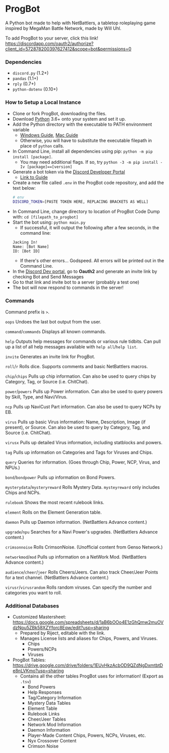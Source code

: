 # ProgBot
A Python bot made to help with NetBattlers, a tabletop roleplaying game inspired by MegaMan Battle Network, made by Will Uhl.

To add ProgBot to your server, click this link! https://discordapp.com/oauth2/authorize?client_id=572878200397627412&scope=bot&permissions=0

### Dependencies
- `discord.py` (1.2+)
- `pandas` (1.1+)
- `rply` (0.7+)
- `python-dotenv` (0.10+)

### How to Setup a Local Instance
- Clone or fork ProgBot, downloading the files.
- Download [Python](https://www.python.org/downloads/) 3.6+ onto your system and set it up.
- Add the Python directory with the executable to PATH environment variable
   - [Windows Guide](https://www.educative.io/edpresso/how-to-add-python-to-path-variable-in-windows), [Mac Guide](https://www.educative.io/edpresso/how-to-add-python-to-the-path-variable-in-mac)
   - Otherwise, you will have to substitute the executable filepath in place of `python` calls.
- In Command Line, install all dependencies using pip: `python -m pip install [package]`. 
    - You may need additional flags. If so, try `python -3 -m pip install -Iv [package]==[version]`
- Generate a bot token via the [Discord Developer Portal](https://discordapp.com/developers/applications/)
     - [Link to Guide](https://www.writebots.com/discord-bot-token/)
- Create a new file called `.env` in the ProgBot code repository, and add the text below:
    ``` bash
    # env
    DISCORD_TOKEN=[PASTE TOKEN HERE, REPLACING BRACKETS AS WELL]
    ```
- In Command Line, change directory to location of ProgBot Code Dump with: `cd [filepath_to_progbot]`
- Start the bot using: `python main.py`
    - If successful, it will output the following after a few seconds, in the command line:
     ```
     Jacking In! 
     Name: [Bot Name] 
     ID: [Bot ID]
     ```
    - If there's other errors... Godspeed. All errors will be printed out in the Command Line.
- In the [Discord Dev portal](https://discordapp.com/developers/applications/), go to **Oauth2** and generate an invite link by checking Bot and Send Messages
- Go to that link and invite bot to a server (probably a test one)
- The bot will now respond to commands in the server!

### Commands
Command prefix is `>`.

`oops`
Undoes the last bot output from the user.

`command`/`commands`
Displays all known commands.

`help`
Outputs help messages for commands or various rule tidbits. Can pull up a list of all help messages available with `help all`/`help list`.

`invite`
Generates an invite link for ProgBot.

`roll`/`r`
Rolls dice. Supports comments and basic NetBattlers macros.

`chip`/`chips`
Pulls up chip information. Can also be used to query chips by Category, Tag, or Source (i.e. ChitChat).

`power`/`powers`
Pulls up Power information. Can also be used to query powers by Skill, Type, and Navi/Virus.

`ncp`
Pulls up NaviCust Part information. Can also be used to query NCPs by EB.

`virus`
Pulls up basic Virus information: Name, Description, Image (if present), or Source. Can also be used to query by Category, Tag, and Source (i.e. ChitChat). 

`virusx`
Pulls up detailed Virus information, including statblocks and powers. 

`tag`
Pulls up information on Categories and Tags for Viruses and Chips.

`query`
Queries for information. (Goes through Chip, Power, NCP, Virus, and NPUs.)

`bond`/`bondpower`
Pulls up information on Bond Powers. 

`mysterydata`/`mysteryreward`
Rolls Mystery Data. `mysteyreward` only includes Chips and NCPs.

`rulebook`
Shows the most recent rulebook links.

`element`
Rolls on the Element Generation table.

`daemon`
Pulls up Daemon information. (NetBattlers Advance content.)

`upgrade`/`npu`
Searches for a Navi Power's upgrades. (NetBattlers Advance content.)

`crimsonnoise`
Rolls CrimsonNoise. (Unofficial content from Genso Network.)

`networkmod`/`mod`
Pulls up information on a NetWork Mod. (NetBattlers Advance content.)

`audience`/`cheer`/`jeer`
Rolls Cheers/Jeers. Can also track Cheer/Jeer Points for a text channel. (NetBattlers Advance content.)

`virusr`/`virusrandom`
Rolls random viruses. Can specify the number and categories you want to roll.

### Additional Databases
- Customized Mastersheet: https://docs.google.com/spreadsheets/d/1aB6bOOo4E1zGhQmw2muOVdzNpu5ZBk58XZYforc8Eqw/edit?usp=sharing
    - Prepared by Riject, editable with the link.
    - Manages License lists and aliases for Chips, Powers, and Viruses.
        - Chips
        - Powers/NCPs
        - Viruses
- ProgBot Tables: https://drive.google.com/drive/folders/1EUvHkzAcbOD9QZdNgDxmtbtDe8nLVKmo?usp=sharing
    - Contains all the other tables ProgBot uses for information! (Export as `.tsv`)
        - Bond Powers
        - Help Responses
        - Tag/Category Information
        - Mystery Data Tables
        - Element Table
        - Rulebook Links
        - Cheer/Jeer Tables
        - Network Mod Information
        - Daemon Information
        - Player-Made Content Chips, Powers, NCPs, Viruses, etc.
        - Nyx Crossover Content
        - Crimson Noise